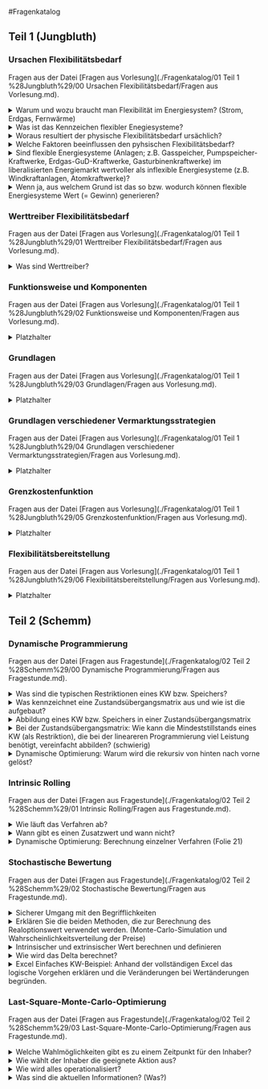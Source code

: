 #Fragenkatalog
## Teil 1 (Jungbluth)
### Ursachen Flexibilitätsbedarf
Fragen aus der Datei [Fragen aus Vorlesung](./Fragenkatalog/01 Teil 1 %28Jungbluth%29/00 Ursachen Flexibilitätsbedarf/Fragen aus Vorlesung.md).
</details>
<details><summary>Warum und wozu braucht man Flexibilität im Energiesystem? (Strom, Erdgas, Fernwärme)</summary>

Der physische Flexibilitätsbedarf resultiert aus der zeitlich schwankenden Nachfrage nach Strom und Wärme und daraus Erdgas

**Stromsystem**
Das System muss in der Lage sein, die schwankende Nachfrage bedienen zu können. 

Netzseitig:
- Keine direkte Speicherfähigkeit von Strom im Netz
- Deshalb: Erzeugung und Verbrauch müssen im Netz jederzeit ausgeglichen sein! Sonst würde sich die Netzfrequenz ändern.

Nachfrageseitig:
- zeitlich schwankende Nachfrage
  - geringe Saisonalität
  - Wochenzyklus
  - tageszeitlich zyklisch
  - signifikante kurzfristige Schwankungen
- Prognoseunsicherheit der Nachfrage

Angebotsseitig:
- Wenig flexibles Angebot erneuerbarer Energien (EE)
- Prognoseunsicherheit bei Angebot EE
- wenig flexible Grundlasterzeugung

**Erdgassystem**
Gasspeicher und die Speicherfähigkeit des Netzes decken den physischen Flexibilitätsbedarf. Saisonal zyklisch (temperaturbedingt), mehrtägiger stochastischer Trend
Erdgasspeicher stellen die Flexibilität dar.

Netzseitig:
- Signifikante Speicherfähigkeit des Netzes durch Druck- und damit Massenänderung im Transportnetz zur Reaktion auf kurzfristige Nachfrageänderung

Nachfrageseitig:
- Temperaturabhängige schwankende Nachfrage
- Flexible Großverbraucher (Gas KW)

Angebotsseitig:
- Große Speicherkapazität (ca. 30% des Jahresbedarfs an Erdgas)
- Gewisse Flexibilität in Quellen und Importen

**Fernwärmesystem**

Netzseitig:
- Geringe Speicherfähigkeit des Netzes

Nachfrageseitig:
- Trägheit der kurzfristigen Wärmenachfrage aufgrund der immanenten Wärmespeicherung in den Gebäudemassen + lokale Warmwasserspeicher 
- > gewisse Entkopplung von untertägiger Erzeugung und Bedarf

Angebotsseitig:
- Täglich bis saisonale Flexibilitätsbereitstellung i. d. R. durch (mehrere) Wärmeerzeuger mit flexibler Wärmeleistung und zeitlich variablem Betrieb.

</details>
<details><summary>Was ist das Kennzeichen flexibler Enegiesysteme?</summary>

Antwort steht noch aus...

</details>
<details><summary>Woraus resultiert der physische Flexibilitätsbedarf ursächlich?</summary>

**Leitaussagen: Flexibilitätsbedarf und Flexibilitätsbereitstellung**
- Das Bedürfnis nach aktivem Management von Energiesystemen resultiert aus der zeitlichen Veränderlichkeit der Einflussgrößen (Input, Output, Parameter)
- Aktives Management bedeutet die Nutzung von im System immanenter Flexibilität, Steuerbarkeit
- Der physische Flexibilitätsbedarf resultiert ursächlich aus der zeitlich schwankenden Nachfrage nach Strom und Wärme und daraus Erdgas
- Ursachen des Flexibilitätsbedarfs im Stromnetz sind die zeitlich schwankende Nachfrage, deren Prognoseunsicherheit, die dargebotsabhängige Erzeugung (aus EE), deren Prognoseunsicherheit und wenig flexible Grundlasterzeugung
- Flexibilitätsbereitstellung (Strom und Erdgas) geschieht durch Handelsmärkte, Regelenergiebereitstellung und Netzmaßnahmen
- Physisch geschieht die Flexibilitätsbereitstellung über flexible Erzeuger, Nachfrageflexibilität und Speicher (Erdgas: auch Netzpuffer als Speicher; Fernwärme: auch Gebäude als Speicher)
- Subsystem Erdgas: v.a. Gasspeicher und die Speicherfähigkeit des Netzes decken den physischen Flexibilitätsbedarf

</details>
<details><summary>Welche Faktoren beeinflussen den pyhsischen Flexibilitätsbedarf?</summary>

**Leitaussagen: Flexibilitätsbereitstellung über Netzmaßnahmen**
- Der Einsatz von Netz- und Systemsicherheitsmaßnahmen im Stromsystem hat ein signifikantes Ausmaß erreicht von etwa 4% der Energie der Nettostromerzeugung und etwa 8% des Marktwerts der Nettostromerzeugung
- Instrumente für die Flexibilitätsbereitstellung über Netzmaßnahmen sind Einspeisemanagement, Redispatch, Netzreservekraftwerke und sonstige Anpassungsmaßnahmen
- Durch Einspeisemanagement werden ganz überwiegend Windkraftanlagen in ihrer Erzeugung abgeregelt

</details>
<details><summary>Sind flexible Energiesysteme (Anlagen; z.B. Gasspeicher, Pumpspeicher-Kraftwerke, Erdgas-GuD-Kraftwerke, Gasturbinenkraftwerke) im liberalisierten Energiemarkt wertvoller als inflexible Energiesysteme (z.B. Windkraftanlagen, Atomkraftwerke)?</summary>

Ja (siehe Vorlesung 1 ab Folie 26)

</details>
<details><summary>Wenn ja, aus welchem Grund ist das so bzw. wodurch können flexible Energiesysteme Wert (= Gewinn) generieren?</summary>

- Man kann auf Preisschwankungen reagieren. 
- Zeitlich variable Marktpreise sind der wesentliche Werttreiber für die Vermarktung marktdienlicher Flexibilität. Je höher der Clean Spread desto wirtschaftlicher die Produktion.
- Die variablen Marktpreise entstehen aus Angebot und Nachfrage (Preisbildung am Strommarkt, maried order) Mehr Erzeugung aus EE, sorgt für günstigeren Endpreis.
- Netz: Maßgeblicher Werttreiber für netzdienliches Verhalten (von Netznutzern) ist die Verringerung der zu zahlenden Netzentgelte. 
- Für die Industrie: Kosteneinsparung durch Reduzierung der Jahreshöchstlast (peak-Shaving) um teurere Stunden zu reduzieren. 
- Netz: Die Ausschreibung von Regelenergie ist der Werttreiber für systemdienliches Verhalten.
</details>

### Werttreiber Flexibilitätsbedarf
Fragen aus der Datei [Fragen aus Vorlesung](./Fragenkatalog/01 Teil 1 %28Jungbluth%29/01 Werttreiber Flexibilitätsbedarf/Fragen aus Vorlesung.md).
</details>
<details><summary>Was sind Werttreiber?</summary>

**Leitaussagen: Werttreiber**
- Zeitlich variable Marktpreise sind der wesentliche Werttreiber für die Vermarktung marktdienlicher Flexibilität (über die Handelsmärkte)
- Der Handelsmarkt übersetzt die physische Situation von Bedarf und Erzeugung in Preise
- Maßgeblicher Werttreiber für netzdienliches Verhalten (von Netznutzern) ist die Verringerung der zu zahlenden Netzentgelte
- Die Netzentgeltsystematik ist z. Zt. noch zeitlich invariabel und bietet nur wenige Möglichkeiten der Flexibilitätsnutzung (v.a. Reduktion des Leistungsentgelts durch Reduktion der bezogenen Jahreshöchstlast)
- Die Ausschreibung von Regelenergie ist der Werttreiber für systemdienliche Flexibilitätsbereitstellung
</details>

### Funktionsweise und Komponenten
Fragen aus der Datei [Fragen aus Vorlesung](./Fragenkatalog/01 Teil 1 %28Jungbluth%29/02 Funktionsweise und Komponenten/Fragen aus Vorlesung.md).
</details>
<details><summary>Platzhalter</summary>

Noch keine Fragen hinterlegt. Bitte Fragen einfügen.
</details>

### Grundlagen
Fragen aus der Datei [Fragen aus Vorlesung](./Fragenkatalog/01 Teil 1 %28Jungbluth%29/03 Grundlagen/Fragen aus Vorlesung.md).
</details>
<details><summary>Platzhalter</summary>

Noch keine Fragen hinterlegt. Bitte Fragen einfügen.
</details>

### Grundlagen verschiedener Vermarktungsstrategien
Fragen aus der Datei [Fragen aus Vorlesung](./Fragenkatalog/01 Teil 1 %28Jungbluth%29/04 Grundlagen verschiedener Vermarktungsstrategien/Fragen aus Vorlesung.md).
</details>
<details><summary>Platzhalter</summary>

Noch keine Fragen hinterlegt. Bitte Fragen einfügen.
</details>

### Grenzkostenfunktion
Fragen aus der Datei [Fragen aus Vorlesung](./Fragenkatalog/01 Teil 1 %28Jungbluth%29/05 Grenzkostenfunktion/Fragen aus Vorlesung.md).
</details>
<details><summary>Platzhalter</summary>

Noch keine Fragen hinterlegt. Bitte Fragen einfügen.
</details>

### Flexibilitätsbereitstellung
Fragen aus der Datei [Fragen aus Vorlesung](./Fragenkatalog/01 Teil 1 %28Jungbluth%29/06 Flexibilitätsbereitstellung/Fragen aus Vorlesung.md).
</details>
<details><summary>Platzhalter</summary>

Noch keine Fragen hinterlegt. Bitte Fragen einfügen.
</details>

## Teil 2 (Schemm)
### Dynamische Programmierung
Fragen aus der Datei [Fragen aus Fragestunde](./Fragenkatalog/02 Teil 2 %28Schemm%29/00 Dynamische Programmierung/Fragen aus Fragestunde.md).
</details>
<details><summary>Was sind die typischen Restriktionen eines KW bzw. Speichers?</summary>

Kraftwerk
- Zustände (Aus, An)
- Benötigte Zeit für Zustandswechsel
- Minimal- bzw. Maximalleistung
- Bestimmte Anzahl von Starts

Speicher zusätzlich
- Geschwindigkeit Einspeicherung/Ausspeicherung (minimale/maximale Pumpleistung)
- Rüstzeiten (Umbau von Einspeicherung (Pumpbetrieb) zu Ausspeicherung (Turbinenbetrieb))

</details>
<details><summary>Was kennzeichnet eine Zustandsübergangsmatrix aus und wie ist die aufgebaut?</summary>

Antwort steht noch aus...

</details>
<details><summary>Abbildung eines KW bzw. Speichers in einer Zustandsübergangsmatrix</summary>

Antwort steht noch aus...

</details>
<details><summary>Bei der Zustandsübergangsmatrix: Wie kann die Mindeststillstands eines KW (als Restriktion), die bei der lineareren Programmierung viel Leistung benötigt, vereinfacht abbilden? (schwierig)</summary>

Anzahl der Starts beschränken. Dies ist deutlich einfacherer zu berechnen und erzielt eine ähnliche Wirkung. (Aussage Schemm!)

</details>
<details><summary>Dynamische Optimierung: Warum wird die rekursiv von hinten nach vorne gelöst?</summary>

In dem letzten Zustand kann der Wert einer Aktion eindeutig bestimmt werden.
Der Wert wird nicht von den nächsten Werten (gibt keine) beeinflusst.

Durch das iterativ rückwärtige Rechnen kann dann zu jedem Zeitpunkt die optimale Aktion (zusammengesetzt aus der optimalen Aktion im aktuellen Zeitschritt und den optimalen Aktionen im folgenden Zeitschritt (bereits bekannt)) bestimmt werden.
</details>

### Intrinsic Rolling
Fragen aus der Datei [Fragen aus Fragestunde](./Fragenkatalog/02 Teil 2 %28Schemm%29/01 Intrinsic Rolling/Fragen aus Fragestunde.md).
</details>
<details><summary>Wie läuft das Verfahren ab?</summary>

Antwort steht noch aus...

</details>
<details><summary>Wann gibt es einen Zusatzwert und wann nicht?</summary>

Antwort steht noch aus...

</details>
<details><summary>Dynamische Optimierung: Berechnung einzelner Verfahren (Folie 21)</summary>

Antwort steht noch aus...
</details>

### Stochastische Bewertung
Fragen aus der Datei [Fragen aus Fragestunde](./Fragenkatalog/02 Teil 2 %28Schemm%29/02 Stochastische Bewertung/Fragen aus Fragestunde.md).
</details>
<details><summary>Sicherer Umgang mit den Begrifflichkeiten</summary>

TODO Keine Richtige Frage.. Hier müssen wir die Begrifflichkeiten auflisten
Antwort steht noch aus...

</details>
<details><summary>Erklären Sie die beiden Methoden, die zur Berechnung des Realoptionswert verwendet werden. (Monte-Carlo-Simulation und Wahrscheinlichkeitsverteilung der Preise)</summary>

Antwort steht noch aus...

</details>
<details><summary>Intrinsischer und extrinsischer Wert berechnen und definieren</summary>

Antwort steht noch aus...

</details>
<details><summary>Wie wird das Delta berechnet?</summary>

Antwort steht noch aus...

</details>
<details><summary>Excel Einfaches KW-Beispiel: Anhand der vollständigen Excel das logische Vorgehen erklären und die Veränderungen bei Wertänderungen begründen.</summary>

Antwort steht noch aus...
</details>

### Last-Square-Monte-Carlo-Optimierung
Fragen aus der Datei [Fragen aus Fragestunde](./Fragenkatalog/02 Teil 2 %28Schemm%29/03 Last-Square-Monte-Carlo-Optimierung/Fragen aus Fragestunde.md).
</details>
<details><summary>Welche Wahlmöglichkeiten gibt es zu einem Zeitpunkt für den Inhaber?</summary>

Antwort steht noch aus...

</details>
<details><summary>Wie wählt der Inhaber die geeignete Aktion aus?</summary>

Antwort steht noch aus...

</details>
<details><summary>Wie wird alles operationalisiert?</summary>

Antwort steht noch aus...

</details>
<details><summary>Was sind die aktuellen Informationen? (Was?)</summary>

Antwort steht noch aus...
</details>

